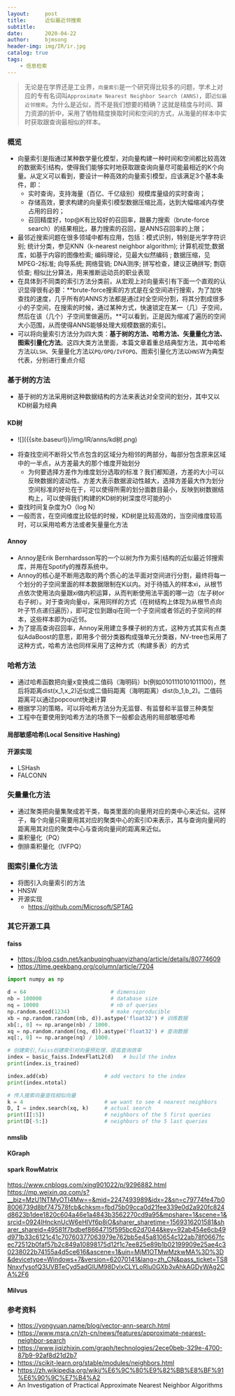 ```yaml
---
layout:     post
title:      近似最近邻搜索
subtitle:   
date:       2020-04-22
author:     bjmsong
header-img: img/IR/ir.jpg
catalog: true
tags:
    - 信息检索
---
```

>无论是在学界还是工业界，`向量索引`是一个研究得比较多的问题，学术上对应的专有名词叫`Approximate Nearest Neighbor Search (ANNS)`，即`近似最近邻搜索`。为什么是近似，而不是我们想要的精确？这就是精度与时间、算力资源的折中，采用了牺牲精度换取时间和空间的方式，从海量的样本中实时获取跟查询最相似的样本。


### 概览
- 向量索引是指通过某种数学量化模型，对向量构建一种时间和空间都比较高效的数据索引结构，使得我们能够实时地获取跟查询向量尽可能最相近的K个向量。从定义可以看到，要设计一种高效的向量索引模型，应该满足3个基本条件，即：
    - 实时查询，支持海量（百亿、千亿级别）规模库量级的实时查询；
    - 存储高效，要求构建的向量索引模型数据压缩比高，达到大幅缩减内存使占用的目的；
    - 召回精度好，top@K有比较好的召回率，跟暴力搜索（brute-force search）的结果相比，暴力搜索的召回，是ANNS召回率的上限；
- 最邻近搜索问题在很多领域中都有应用，包括：模式识别，特别是光学字符识别; 统计分类，参见KNN（k-nearest neighbor algorithm); 计算机视觉;数据库，如基于内容的图像检索; 编码理论，见最大似然编码 ; 数据压缩，见MPEG-2标准; 向导系统; 网络营销; DNA测序; 拼写检查，建议正确拼写; 剽窃侦查; 相似比分算法，用来推断运动员的职业表现
- 在具体到不同类的索引方法分类前，从宏观上对向量索引有下面一个直观的认识显得很有必要：**brute-force搜索的方式是在全空间进行搜索，为了加快查找的速度，几乎所有的ANNS方法都是通过对全空间分割，将其分割成很多小的子空间，在搜索的时候，通过某种方式，快速锁定在某一（几）子空间，然后在该（几个）子空间里做遍历。**可以看到，正是因为缩减了遍历的空间大小范围，从而使得ANNS能够处理大规模数据的索引。
- 可以将向量索引方法分为四大类：**基于树的方法、哈希方法、矢量量化方法、图索引量化方法**。这四大类方法里面，本篇文章着重总结典型方法，其中哈希方法以`LSH`、矢量量化方法以`PQ/OPQ/IVFOPQ`、图索引量化方法以`HNS`W为典型代表，分别进行重点介绍



### 基于树的方法
- 基于树的方法采用树这种数据结构的方法来表达对全空间的划分，其中又以KD树最为经典

#### KD树
<ul> 
<li markdown="1">
![]({{site.baseurl}}/img/IR/anns/kd树.png) 
</li> 
</ul> 

- 将查找空间不断将父节点包含的区域分为相邻的两部分，每部分包含原来区域中的一半点，从方差最大的那个维度开始划分
    - 为何要选择方差作为维度划分选取的标准？我们都知道，方差的大小可以反映数据的波动性。方差大表示数据波动性越大，选择方差最大作为划分空间标准的好处在于，可以使得所需的划分面数目最小，反映到树数据结构上，可以使得我们构建的KD树的树深度尽可能的小
- 查找时间复杂度为O（log N）
- 一般而言，在空间维度比较低的时候，KD树是比较高效的，当空间维度较高时，可以采用哈希方法或者矢量量化方法


#### Annoy
- Annoy是Erik Bernhardsson写的一个以树为作为索引结构的近似最近邻搜索库，并用在Spotify的推荐系统中。
- Annoy的核心是不断用选取的两个质心的法平面对空间进行分割，最终将每一个划分的子空间里面的样本数据限制在K以内。对于待插入的样本xi，从根节点依次使用法向量跟xi做内积运算，从而判断使用法平面的哪一边（左子树or右子树）。对于查询向量qi，采用同样的方式（在树结构上体现为从根节点向叶子节点递归遍历），即可定位到跟qi在同一个子空间或者邻近的子空间的样本，这些样本即为qi近邻。
- 为了提高查询召回率，Annoy采用建立多棵子树的方式，这种方式其实有点类似AdaBoost的意思，即用多个弱分类器构成强单元分类器，NV-tree也采用了这种方式，哈希方法也同样采用了这种方式（构建多表）的方式

### 哈希方法
- 通过哈希函数把向量x变换成二值码（海明码）b(例如0101110101011100)，然后将距离dist(x_1,x_2)近似成二值码距离（海明距离）dist(b_1,b_2)。二值码距离可以通过popcount快速计算
- 根据学习的策略，可以将哈希方法分为无监督、有监督和半监督三种类型
- 工程中在要使用到哈希方法的场景下一般都会选用的局部敏感哈希

#### 局部敏感哈希(Local Sensitive Hashing)


#### 开源实现
- LSHash
- FALCONN


### 矢量量化方法
- 通过聚类把向量集聚成若干类，每类里面的向量用对应的类中心来近似。这样子，每个向量只需要用其对应的聚类中心的索引ID来表示，其与查询向量间的距离用其对应的聚类中心与查询向量间的距离来近似。
- 乘积量化（PQ）
- 倒排乘积量化（IVFPQ）

### 图索引量化方法
- 将图引入向量索引的方法
- HNSW
- 开源实现
    - https://github.com/Microsoft/SPTAG


### 其它开源工具
#### faiss
- https://blog.csdn.net/kanbuqinghuanyizhang/article/details/80774609
- https://time.geekbang.org/column/article/7204

```python
import numpy as np

d = 64                           # dimension
nb = 100000                      # database size
nq = 10000                       # nb of queries
np.random.seed(1234)             # make reproducible
xb = np.random.random((nb, d)).astype('float32') # 训练数据
xb[:, 0] += np.arange(nb) / 1000.
xq = np.random.random((nq, d)).astype('float32') # 查询数据
xq[:, 0] += np.arange(nq) / 1000.

# 创建索引,faiss创建索引对向量预处理，提高查询效率
index = basic_faiss.IndexFlatL2(d)   # build the index
print(index.is_trained)

index.add(xb)                  # add vectors to the index
print(index.ntotal)

# 传入搜索向量查找相似向量
k = 4                          # we want to see 4 nearest neighbors
D, I = index.search(xq, k)     # actual search
print(I[:5])                   # neighbors of the 5 first queries
print(D[-5:])                  # neighbors of the 5 last queries
```




#### nmslib

#### KGraph

#### spark RowMatrix
https://www.cnblogs.com/xing901022/p/9296882.html
https://mp.weixin.qq.com/s?__biz=MzU1NTMyOTI4Mw==&mid=2247493989&idx=2&sn=c79774fe47b08006739d8bf747578fcb&chksm=fbd75b09cca0d21fee339e0d2a920fc824d8623b1dee1820c604a46e1a4843b3562270cd9a95&mpshare=1&scene=1&srcid=0924lHncknUcW6eHIVf6p8iO&sharer_sharetime=1569316201581&sharer_shareid=49581f7bdbef8664715f595bc62d7044&key=92ab454e6cb49d971b33c6121c41c70760377063979e762bb5e45a810654c122ab78f0667fcec72512b0faf57b2c849a10898175d12f1c7ee825e89b1b02199909e25ae4c30238022b74155a4d5ce616&ascene=1&uin=MjM1OTMwMzkwMA%3D%3D&devicetype=Windows+7&version=62070141&lang=zh_CN&pass_ticket=TS8NnxvfysofQ3UVBTeCyd5adGlUM98DylxCLYLoRlu0GXb3vAhkAGDyWAg2CA%2F6


#### Milvus 


### 参考资料
- https://yongyuan.name/blog/vector-ann-search.html
- https://www.msra.cn/zh-cn/news/features/approximate-nearest-neighbor-search
- https://www.jiqizhixin.com/graph/technologies/2ece0beb-329e-4700-87b9-92af8d21d2b7
- https://scikit-learn.org/stable/modules/neighbors.html
- https://zh.wikipedia.org/wiki/%E6%9C%80%E9%82%BB%E8%BF%91%E6%90%9C%E7%B4%A2
- An Investigation of Practical Approximate Nearest Neighbor Algorithms
